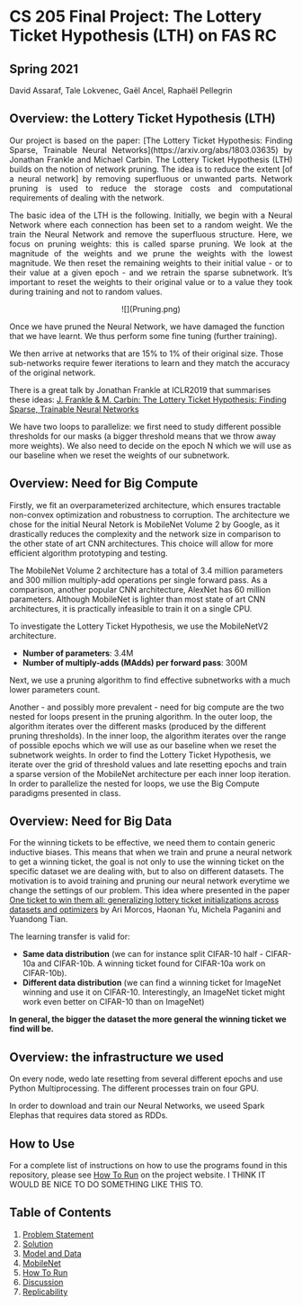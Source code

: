 # CS 205 Final Project: The Lottery Ticket Hypothesis (LTH) on FAS RC

## Spring 2021

David Assaraf, Tale Lokvenec, Gaël Ancel, Raphaël Pellegrin

## Overview: the Lottery Ticket Hypothesis (LTH)

<p align="justify"> Our project is based on the paper: [The Lottery Ticket Hypothesis: Finding Sparse, Trainable Neural Networks](https://arxiv.org/abs/1803.03635) by Jonathan Frankle and Michael Carbin. The Lottery Ticket Hypothesis (LTH) builds on the notion of network pruning. The idea is to reduce the extent [of a neural network] by removing superfluous or unwanted parts. Network pruning is used to reduce the storage costs and computational requirements of dealing with the network. </p>

<p align="justify"> The basic idea of the LTH is the following. Initially, we begin with a Neural Network where each connection has been set to a random weight. We the train the Neural Network and remove the superfluous structure. Here, we focus on pruning weights: this is called sparse pruning. We look at the magnitude of the weights and we prune the weights with the lowest magnitude. We then reset the remaining weights to their initial value - or to their value at a given epoch - and we retrain the sparse subnetwork. It’s important to reset the weights to their original value or to a value they took during training and not to random values. </p>

<p align="center"> ![](Pruning.png)  </p>


Once we have pruned the Neural Network, we have damaged the function that we have learnt. We thus perform some fine tuning (further training).

We then arrive at networks that are 15% to 1% of their original size. Those sub-networks require fewer iterations to learn and they match the accuracy of the original network. 

There is a great talk by Jonathan Frankle at ICLR2019 that summarises these ideas: [J. Frankle & M. Carbin: The Lottery Ticket Hypothesis: Finding Sparse, Trainable Neural Networks](https://www.youtube.com/watch?v=s7DqRZVvRiQ&t=773s)

We have two loops to parallelize: we first need to study different possible thresholds for our masks (a bigger threshold means that we throw away more weights). We also need to decide on the epoch N which we will use as our baseline when we reset the weights of our subnetwork.

## Overview: Need for Big Compute

Firstly, we fit an overparameterized architecture, which ensures tractable non-convex optimization and robustness to corruption. The architecture we chose for the initial Neural Netork is MobileNet Volume 2 by Google, as it drastically reduces the complexity and the network size in comparison to the other state of art CNN architectures. This choice will allow for more efficient algorithm prototyping and testing.

The MobileNet Volume 2 architecture has a total of 3.4 million parameters and 300 million multiply-add operations per single forward pass. As a comparison, another popular CNN architecture, AlexNet has 60 million parameters. Although MobileNet is lighter than most state of art CNN architectures, it is practically infeasible to train it on a single CPU.

To investigate the Lottery Ticket Hypothesis, we use the MobileNetV2 architecture.

- **Number of parameters**: 3.4M 
- **Number of multiply-adds (MAdds) per forward pass**: 300M

Next, we use a pruning algorithm to find effective subnetworks with a much lower parameters count. 

Another - and possibly more prevalent - need for big compute are the two nested for loops present in the pruning algorithm. In the outer loop, the algorithm iterates over the different masks (produced by the different pruning thresholds). In the inner loop, the algorithm iterates over the range of possible epochs which we will use as our baseline when we reset the subnetwork weights. In order to find the Lottery Ticket Hypothesis, we iterate over the grid of threshold values and late resetting epochs and train a sparse version of the MobileNet architecture per each inner loop iteration. In order to parallelize the nested for loops, we use the Big Compute paradigms presented in class.


## Overview: Need for Big Data

For the winning tickets to be effective, we need them to contain generic inductive biases. This means that when we train and prune a neural network to get a winning ticket, the goal is not only to use the winning ticket on the specific dataset we are dealing with, but to also on different datasets. The motivation is to avoid training and pruning our neural network everytime we change the settings of our problem. This idea where presented in the paper [One ticket to win them all: generalizing lottery ticket initializations across datasets and optimizers](https://arxiv.org/abs/1906.02773) by Ari Morcos, Haonan Yu, Michela Paganini and Yuandong Tian.
 
 
The learning transfer is valid for:
- **Same data distribution** (we can for instance split CIFAR-10 half - CIFAR-10a and CIFAR-10b. A winning ticket found for CIFAR-10a work on CIFAR-10b).
- **Different data distribution** (we can find a winning ticket for ImageNet winning and use it on CIFAR-10. Interestingly, an ImageNet ticket might work even better on CIFAR-10 than on ImageNet)

**In general, the bigger the dataset the more general the winning ticket we find will be.**

## Overview: the infrastructure we used


On every node, wedo late resetting from several different epochs and use Python Multiprocessing. The different processes train on four GPU.

In order to download and train our Neural Networks, we useed Spark Elephas that requires data stored as RDDs.

## How to Use

For a complete list of instructions on how to use the programs found in this repository, please see [How To Run]() on the project website. I THINK IT WOULD BE NICE TO DO SOMETHING LIKE THIS TO.

## Table of Contents
1. [Problem Statement](ProblemStatement.md)
2. [Solution](Solution.md)
3. [Model and Data](ModelAndData.md)
4. [MobileNet](MobileNetArchitecture.md)
5. [How To Run](HowToRun.md)
6. [Discussion](Discussion.md)
7. [Replicability](Replicability.md)
